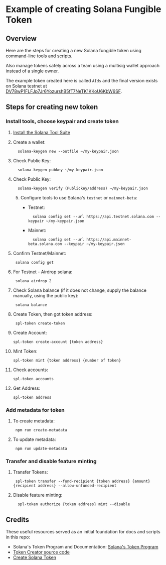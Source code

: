 # Example of creating Solana Fungible Token

## Overview

Here are the steps for creating a new Solana fungible token using command-line tools and scripts.

Also manage tokens safely across a team using a multisig wallet approach instead of a single owner.

The example token created here is called `AIds` and the final version exists on Solana testnet at [DV78wP1FLFJp7Jr6YozurshB5fT7NeTK1KKoU6KbW6SF](https://explorer.solana.com/address/DV78wP1FLFJp7Jr6YozurshB5fT7NeTK1KKoU6KbW6SF?cluster=testnet).

## Steps for creating new token

### Install tools, choose keypair and create token

1. [Install the Solana Tool Suite](https://docs.solana.com/cli/install-solana-cli-tools)

2. Create a wallet:

         solana-keygen new --outfile ~/my-keypair.json

3. Check Public Key:
                    
         solana-keygen pubkey ~/my-keypair.json

4. Check Public Key:

         solana-keygen verify (Publickey/address) ~/my-keypair.json

   5. Configure tools to use Solana's `testnet` or `mainnet-beta`:
      * Testnet:
   
              solana config set --url https://api.testnet.solana.com --keypair ~/my-keypair.json
      * Mainnet:

              solana config set --url https://api.mainnet-beta.solana.com --keypair ~/my-keypair.json
      
6. Confirm Testnet/Mainnet:

        solana config get

7. For Testnet - Airdrop solana:

        solana airdrop 2

8. Check Solana balance (if it does not change, supply the balance manually, using the public key):

        solana balance

9. Create Token, then got token address:

        spl-token create-token

10. Create Account:

        spl-token create-account {token address}

11. Mint Token:

        spl-token mint {token address} {number of token}

12. Check accounts:

        spl-token accounts

13. Get Address:

        spl-token address


### Add metadata for token

1. To create metadata:

        npm run create-metadata

2. To update metadata:

        npm run update-metadata

### Transfer and disable feature minting

1. Transfer Tokens:

        spl-token transfer --fund-recipient {token address} {amount} {recipient address} --allow-unfunded-recipient

2. Disable feature minting:

         spl-token authorize {token address} mint --disable

## Credits

These useful resources served as an initial foundation for docs and scripts in this repo:

- Solana's Token Program and Documentation: [Solana's Token Program](https://spl.solana.com/token)
- [Token Creator source code](https://github.com/jacobcreech/Token-Creator)
- [Create Solana Token](https://github.com/briangershon/create-solana-token)
